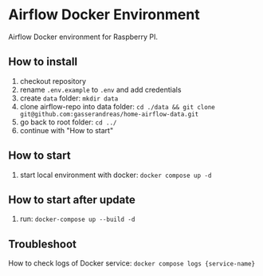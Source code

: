 # Airflow Docker Environment

Airflow Docker environment for Raspberry PI.

## How to install

1. checkout repository
2. rename `.env.example` to `.env` and add credentials
3. create `data` folder: `mkdir data`
4. clone airflow-repo into data folder: `cd ./data && git clone git@github.com:gasserandreas/home-airflow-data.git`
5. go back to root folder: `cd ../`
6. continue with "How to start"

## How to start

1. start local environment with docker: `docker compose up -d`

## How to start after update

1. run: `docker-compose up --build -d`

## Troubleshoot

How to check logs of Docker service: `docker compose logs {service-name}`